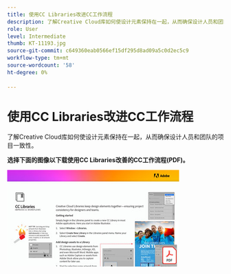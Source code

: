 ```yaml
---
title: 使用CC Libraries改进CC工作流程
description: 了解Creative Cloud库如何使设计元素保持在一起，从而确保设计人员和团队的项目一致性
role: User
level: Intermediate
thumb: KT-11193.jpg
source-git-commit: c649360eab0566ef15df295d8ad09a5c0d2ec5c9
workflow-type: tm+mt
source-wordcount: '58'
ht-degree: 0%

---
```


# 使用CC Libraries改进CC工作流程

了解Creative Cloud库如何使设计元素保持在一起，从而确保设计人员和团队的项目一致性。

**选择下面的图像以下载使用CC Libraries改善的CC工作流程(PDF)。**

[![Acrobat教程图像](assets/Improveccworkflowswithcclibraries_400.jpg)](assets/ImproveCCWorkflowsCCLibraries.pdf)
